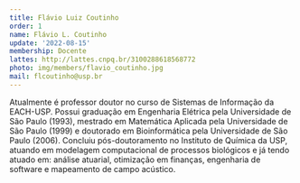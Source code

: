 ```yaml
---
title: Flávio Luiz Coutinho
order: 1
name: Flávio L. Coutinho
update: '2022-08-15'
membership: Docente
lattes: http://lattes.cnpq.br/3100288618568772
photo: img/members/flavio_coutinho.jpg
mail: flcoutinho@usp.br
---
```


Atualmente é professor doutor no curso de Sistemas de Informação da EACH-USP. Possui graduação em Engenharia Elétrica pela Universidade de São Paulo (1993), mestrado em Matemática Aplicada pela Universidade de São Paulo (1999) e doutorado em Bioinformática pela Universidade de São Paulo (2006). Concluiu pós-doutoramento no Instituto de Química da USP, atuando em modelagem computacional de processos biológicos e já tendo atuado em: análise atuarial, otimização em finanças, engenharia de software e mapeamento de campo acústico.